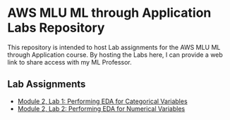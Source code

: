 # AWS MLU ML through Application Labs Repository

This repository is intended to host Lab assignments for the AWS MLU ML through Application course. By hosting the Labs here, I can provide a web link to share access with my ML Professor.

## Lab Assignments

- [Module 2, Lab 1: Performing EDA for Categorical Variables](https://github.com/TLeonidas/AWS-MLU-ML-through-Application-Labs/blob/main/MLUMLA-EN-M2-Lab1.ipynb)
- [Module 2, Lab 2: Performing EDA for Numerical Variables](https://github.com/TLeonidas/AWS-MLU-ML-through-Application-Labs/blob/main/MLUMLA-EN-M2-Lab2.ipynb)

